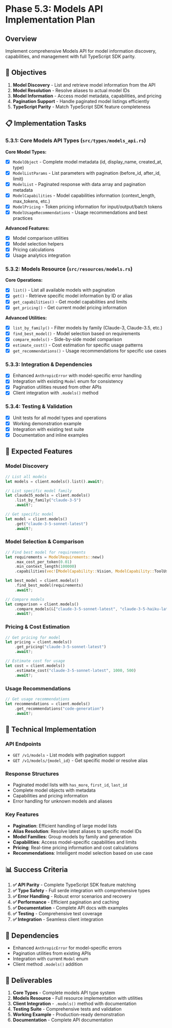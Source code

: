 # Phase 5.3: Models API Implementation Plan

## Overview
Implement comprehensive Models API for model information discovery, capabilities, and management with full TypeScript SDK parity.

## 🎯 Objectives
1. **Model Discovery** - List and retrieve model information from the API
2. **Model Resolution** - Resolve aliases to actual model IDs
3. **Model Information** - Access model metadata, capabilities, and pricing
4. **Pagination Support** - Handle paginated model listings efficiently
5. **TypeScript Parity** - Match TypeScript SDK feature completeness

## 📋 Implementation Tasks

### 5.3.1: Core Models API Types (`src/types/models_api.rs`)
**Core Model Types:**
- [x] `ModelObject` - Complete model metadata (id, display_name, created_at, type)
- [x] `ModelListParams` - List parameters with pagination (before_id, after_id, limit)
- [x] `ModelList` - Paginated response with data array and pagination metadata
- [x] `ModelCapabilities` - Model capabilities information (context_length, max_tokens, etc.)
- [x] `ModelPricing` - Token pricing information for input/output/batch tokens
- [x] `ModelUsageRecommendations` - Usage recommendations and best practices

**Advanced Features:**
- [x] Model comparison utilities
- [x] Model selection helpers
- [x] Pricing calculations
- [x] Usage analytics integration

### 5.3.2: Models Resource (`src/resources/models.rs`)
**Core Operations:**
- [x] `list()` - List all available models with pagination
- [x] `get()` - Retrieve specific model information by ID or alias
- [x] `get_capabilities()` - Get model capabilities and limits
- [x] `get_pricing()` - Get current model pricing information

**Advanced Utilities:**
- [x] `list_by_family()` - Filter models by family (Claude-3, Claude-3.5, etc.)
- [x] `find_best_model()` - Model selection based on requirements
- [x] `compare_models()` - Side-by-side model comparison
- [x] `estimate_cost()` - Cost estimation for specific usage patterns
- [x] `get_recommendations()` - Usage recommendations for specific use cases

### 5.3.3: Integration & Dependencies
- [x] Enhanced `AnthropicError` with model-specific error handling
- [x] Integration with existing `Model` enum for consistency
- [x] Pagination utilities reused from other APIs
- [x] Client integration with `.models()` method

### 5.3.4: Testing & Validation
- [x] Unit tests for all model types and operations
- [x] Working demonstration example
- [x] Integration with existing test suite
- [x] Documentation and inline examples

## 🚀 Expected Features

### Model Discovery
```rust
// List all models
let models = client.models().list().await?;

// List specific model family
let claude35_models = client.models()
    .list_by_family("claude-3-5")
    .await?;

// Get specific model
let model = client.models()
    .get("claude-3-5-sonnet-latest")
    .await?;
```

### Model Selection & Comparison
```rust
// Find best model for requirements
let requirements = ModelRequirements::new()
    .max_cost_per_token(0.01)
    .min_context_length(100000)
    .capabilities(vec![ModelCapability::Vision, ModelCapability::ToolUse]);

let best_model = client.models()
    .find_best_model(requirements)
    .await?;

// Compare models
let comparison = client.models()
    .compare_models(&["claude-3-5-sonnet-latest", "claude-3-5-haiku-latest"])
    .await?;
```

### Pricing & Cost Estimation
```rust
// Get pricing for model
let pricing = client.models()
    .get_pricing("claude-3-5-sonnet-latest")
    .await?;

// Estimate cost for usage
let cost = client.models()
    .estimate_cost("claude-3-5-sonnet-latest", 1000, 500)
    .await?;
```

### Usage Recommendations
```rust
// Get usage recommendations
let recommendations = client.models()
    .get_recommendations("code-generation")
    .await?;
```

## 🔧 Technical Implementation

### API Endpoints
- `GET /v1/models` - List models with pagination support
- `GET /v1/models/{model_id}` - Get specific model or resolve alias

### Response Structures
- Paginated model lists with `has_more`, `first_id`, `last_id`
- Complete model objects with metadata
- Capabilities and pricing information
- Error handling for unknown models and aliases

### Key Features
- **Pagination**: Efficient handling of large model lists
- **Alias Resolution**: Resolve latest aliases to specific model IDs
- **Model Families**: Group models by family and generation
- **Capabilities**: Access model-specific capabilities and limits
- **Pricing**: Real-time pricing information and cost calculations
- **Recommendations**: Intelligent model selection based on use case

## 📊 Success Criteria
1. **✅ API Parity** - Complete TypeScript SDK feature matching
2. **✅ Type Safety** - Full serde integration with comprehensive types
3. **✅ Error Handling** - Robust error scenarios and recovery
4. **✅ Performance** - Efficient pagination and caching
5. **✅ Documentation** - Complete API docs with examples
6. **✅ Testing** - Comprehensive test coverage
7. **✅ Integration** - Seamless client integration

## 📝 Dependencies
- Enhanced `AnthropicError` for model-specific errors
- Pagination utilities from existing APIs
- Integration with current `Model` enum
- Client method `.models()` addition

## 🎉 Deliverables
1. **Core Types** - Complete models API type system
2. **Models Resource** - Full resource implementation with utilities
3. **Client Integration** - `.models()` method with documentation
4. **Testing Suite** - Comprehensive tests and validation
5. **Working Example** - Production-ready demonstration
6. **Documentation** - Complete API documentation 
